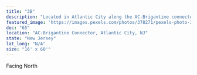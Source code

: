```yaml
---
title: "3B"
description: "Located in Atlantic City along the AC-Brigantine connector. This left hand read is located in a great spot catching all the traffic leaving the the marina district."
featured_image: 'https://images.pexels.com/photos/378271/pexels-photo-378271.jpeg?auto=compress&cs=tinysrgb&dpr=2&h=650&w=940'
dec: "65"
location: "AC-Brigantine Connector, Atlantic City, NJ"
state: "New Jersey"
lat_long: "N/A"
size: "16' x 60'"
---
```

Facing North